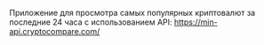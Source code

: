 Приложение для просмотра самых популярных криптовалют за последние 24 часа с использованием API: https://min-api.cryptocompare.com/
